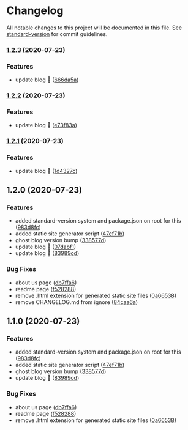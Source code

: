 # Changelog

All notable changes to this project will be documented in this file. See [standard-version](https://github.com/conventional-changelog/standard-version) for commit guidelines.

### [1.2.3](https://github.com/tejasrsuthar/tejasrsuthar.com/compare/v1.2.2...v1.2.3) (2020-07-23)


### Features

* update blog :tada: ([666da5a](https://github.com/tejasrsuthar/tejasrsuthar.com/commit/666da5a339a07a00cfb4553f626954f390baae9a))

### [1.2.2](https://github.com/tejasrsuthar/tejasrsuthar.com/compare/v1.2.1...v1.2.2) (2020-07-23)


### Features

* update blog :tada: ([e73f83a](https://github.com/tejasrsuthar/tejasrsuthar.com/commit/e73f83a12287447cef9a51be4a0a0a6d4c45a596))

### [1.2.1](https://github.com/tejasrsuthar/tejasrsuthar.com/compare/v1.2.0...v1.2.1) (2020-07-23)


### Features

* update blog :tada: ([1d4327c](https://github.com/tejasrsuthar/tejasrsuthar.com/commit/1d4327c9c8ba4e49ee60a66b1222ac851631a5bf))

## 1.2.0 (2020-07-23)


### Features

* added standard-version system and package.json on root for this ([983d8fc](https://github.com/tejasrsuthar/tejasrsuthar.com/commit/983d8fc0031498bef8327762bd397421b6c6b8b1))
* added static site generator script ([47ef71b](https://github.com/tejasrsuthar/tejasrsuthar.com/commit/47ef71b16e666d9708f9213b33ad2f2c6003f5a1))
* ghost blog version bump ([338577d](https://github.com/tejasrsuthar/tejasrsuthar.com/commit/338577dcf2b83cdfbdf8efaf55f9558235903f66))
* update blog :tada: ([07dabf1](https://github.com/tejasrsuthar/tejasrsuthar.com/commit/07dabf12d3317af4c40f7269c8fff60159278e21))
* update blog :tada: ([83989cd](https://github.com/tejasrsuthar/tejasrsuthar.com/commit/83989cddd0a59e19595b9e5e58a78e8f11a7472d))


### Bug Fixes

* about us page ([db7ffa6](https://github.com/tejasrsuthar/tejasrsuthar.com/commit/db7ffa6359405d25d5cd3fccbbe547498fdfd4ea))
* readme page ([f528288](https://github.com/tejasrsuthar/tejasrsuthar.com/commit/f52828861f852a7561666c9f34767e80d864c0fc))
* remove .html extension for generated static site files ([0a66538](https://github.com/tejasrsuthar/tejasrsuthar.com/commit/0a6653833fff68bc025917e468b5e97a5d631fbe))
* remove CHANGELOG.md from ignore ([84caa6a](https://github.com/tejasrsuthar/tejasrsuthar.com/commit/84caa6a4080a97c38ecb04aeb13fab8098adf517))

## 1.1.0 (2020-07-23)


### Features

* added standard-version system and package.json on root for this ([983d8fc](https://github.com/tejasrsuthar/tejasrsuthar.com/commit/983d8fc0031498bef8327762bd397421b6c6b8b1))
* added static site generator script ([47ef71b](https://github.com/tejasrsuthar/tejasrsuthar.com/commit/47ef71b16e666d9708f9213b33ad2f2c6003f5a1))
* ghost blog version bump ([338577d](https://github.com/tejasrsuthar/tejasrsuthar.com/commit/338577dcf2b83cdfbdf8efaf55f9558235903f66))
* update blog :tada: ([83989cd](https://github.com/tejasrsuthar/tejasrsuthar.com/commit/83989cddd0a59e19595b9e5e58a78e8f11a7472d))


### Bug Fixes

* about us page ([db7ffa6](https://github.com/tejasrsuthar/tejasrsuthar.com/commit/db7ffa6359405d25d5cd3fccbbe547498fdfd4ea))
* readme page ([f528288](https://github.com/tejasrsuthar/tejasrsuthar.com/commit/f52828861f852a7561666c9f34767e80d864c0fc))
* remove .html extension for generated static site files ([0a66538](https://github.com/tejasrsuthar/tejasrsuthar.com/commit/0a6653833fff68bc025917e468b5e97a5d631fbe))
